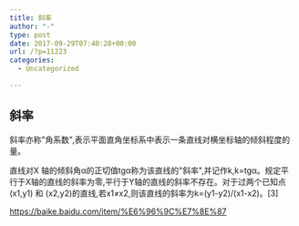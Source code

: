 ```yaml
---
title: 斜率
author: "-"
type: post
date: 2017-09-29T07:40:28+00:00
url: /?p=11223
categories:
  - Uncategorized

---
```

## 斜率
斜率亦称"角系数",表示平面直角坐标系中表示一条直线对横坐标轴的倾斜程度的量。
  
直线对X 轴的倾斜角α的正切值tgα称为该直线的"斜率",并记作k,k=tgα。规定平行于X轴的直线的斜率为零,平行于Y轴的直线的斜率不存在。对于过两个已知点(x1,y1) 和 (x2,y2)的直线,若x1≠x2,则该直线的斜率为k=(y1-y2)/(x1-x2)。[3]
  
https://baike.baidu.com/item/%E6%96%9C%E7%8E%87